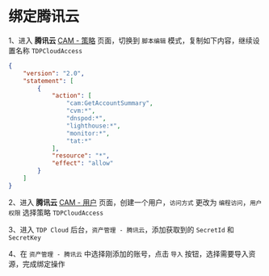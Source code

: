 # 绑定腾讯云

1、进入 **腾讯云** [CAM - 策略](https://console.cloud.tencent.com/cam/policy/createV3) 页面，切换到 `脚本编辑` 模式，复制如下内容，继续设置名称 `TDPCloudAccess`

```json
{
    "version": "2.0",
    "statement": [
        {
            "action": [
                "cam:GetAccountSummary",
                "cvm:*",
                "dnspod:*",
                "lighthouse:*",
                "monitor:*",
                "tat:*"
            ],
            "resource": "*",
            "effect": "allow"
        }
    ]
}
```

2、进入 **腾讯云** [CAM - 用户](https://console.cloud.tencent.com/cam/user/create?systemType=FastCreateV2) 页面，创建一个用户，`访问方式` 更改为 `编程访问`，`用户权限` 选择策略 `TDPCloudAccess`

3、进入 `TDP Cloud` 后台，`资产管理 - 腾讯云`，添加获取到的 `SecretId` 和 `SecretKey`

4、在 `资产管理 - 腾讯云` 中选择刚添加的账号，点击 `导入` 按钮，选择需要导入资源，完成绑定操作
